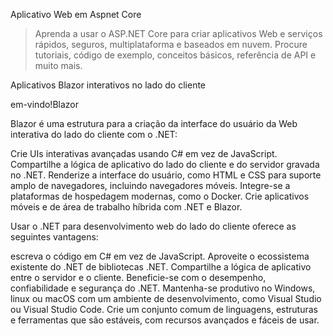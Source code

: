 Aplicativo Web em Aspnet Core

>Aprenda a usar o ASP.NET Core para criar aplicativos Web e serviços rápidos, seguros, multiplataforma e baseados em nuvem. Procure tutoriais, código de exemplo, conceitos básicos, referência de API e muito mais.

Aplicativos Blazor interativos no lado do cliente

em-vindo!Blazor

Blazor é uma estrutura para a criação da interface do usuário da Web interativa do lado do cliente com o .NET:

Crie UIs interativas avançadas usando C# em vez de JavaScript.
Compartilhe a lógica de aplicativo do lado do cliente e do servidor gravada no .NET.
Renderize a interface do usuário, como HTML e CSS para suporte amplo de navegadores, incluindo navegadores móveis.
Integre-se a plataformas de hospedagem modernas, como o Docker.
Crie aplicativos móveis e de área de trabalho híbrida com .NET e Blazor.


Usar o .NET para desenvolvimento web do lado do cliente oferece as seguintes vantagens:

escreva o código em C# em vez de JavaScript.
Aproveite o ecossistema existente do .NET de bibliotecas .NET.
Compartilhe a lógica de aplicativo entre o servidor e o cliente.
Beneficie-se com o desempenho, confiabilidade e segurança do .NET.
Mantenha-se produtivo no Windows, linux ou macOS com um ambiente de desenvolvimento, como Visual Studio ou Visual Studio Code.
Crie um conjunto comum de linguagens, estruturas e ferramentas que são estáveis, com recursos avançados e fáceis de usar.
